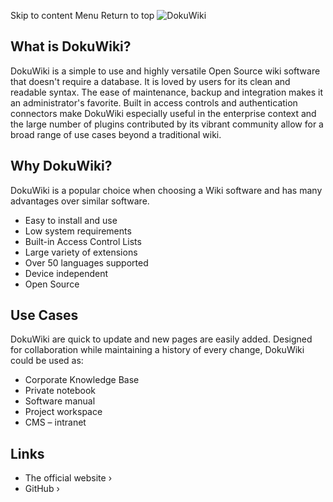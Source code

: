Skip to content
Menu
Return to top
![DokuWiki](https://www.dokuwiki.org/lib/tpl/dokuwiki/images/logo.png)
## What is DokuWiki? ​
DokuWiki is a simple to use and highly versatile Open Source wiki software that doesn't require a database. It is loved by users for its clean and readable syntax. The ease of maintenance, backup and integration makes it an administrator's favorite. Built in access controls and authentication connectors make DokuWiki especially useful in the enterprise context and the large number of plugins contributed by its vibrant community allow for a broad range of use cases beyond a traditional wiki.
## Why DokuWiki? ​
DokuWiki is a popular choice when choosing a Wiki software and has many advantages over similar software.
  * Easy to install and use
  * Low system requirements
  * Built-in Access Control Lists
  * Large variety of extensions
  * Over 50 languages supported
  * Device independent
  * Open Source


## Use Cases ​
DokuWiki are quick to update and new pages are easily added. Designed for collaboration while maintaining a history of every change, DokuWiki could be used as:
  * Corporate Knowledge Base
  * Private notebook
  * Software manual
  * Project workspace
  * CMS – intranet


## Links ​
  * The official website ›
  * GitHub ›


